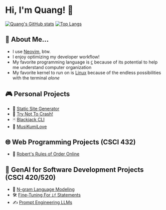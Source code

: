 # Hi, I'm Quang! :wave:

[![Quang's GitHub stats](https://github-readme-stats.vercel.app/api?username=theantigone&show_icons=true&theme=gotham&border_color=0fffbf&show=prs_merged)](https://github.com/anuraghazra/github-readme-stats)
[![Top Langs](https://github-readme-stats.vercel.app/api/top-langs/?username=theantigone&layout=compact&theme=gotham&border_color=0fffbf)](https://github.com/anuraghazra/github-readme-stats)

## :boy: About Me...

- I use [Neovim](https://neovim.io/), btw.
- I enjoy optimizing my developer workflow!
- My favorite programming language is [`C`](https://www.c-language.org/) because of its potential to help me understand computer organization
- My favorite kernel to run on is [Linux](https://www.linux.org/) because of the endless possibilities with the terminal _alone_

## :video_game: Personal Projects
- 🔋 [Static Site Generator](https://github.com/theantigone/static-site-generator)
- 🚙 [Try Not To Crash!](https://github.com/theantigone/Try-Not-To-Crash)
- 🃏 [Blackjack CLI](https://github.com/theantigone/Blackjack-game)
- 🎵 [MusiKumiLove](https://github.com/kumilove/musikumilove)

## 🌐 Web Programming Projects (CSCI 432)
- 👥 [Robert's Rules of Order Online](https://github.com/immacdonald/roberts-rules-online)

## 🤖 GenAI for Software Development Projects (CSCI 420/520)
- :abcd: [N-gram Language Modeling](https://github.com/theantigone/ngram-java-ai)
- :hammer_and_wrench: [Fine-Tuning For `if` Statements](https://github.com/theantigone/Fine-Tuning-CodeT5)
- :writing_hand: [Prompt Engineering LLMs](https://github.com/theantigone/Prompt-Engineering-for-In-Context-Learning)
